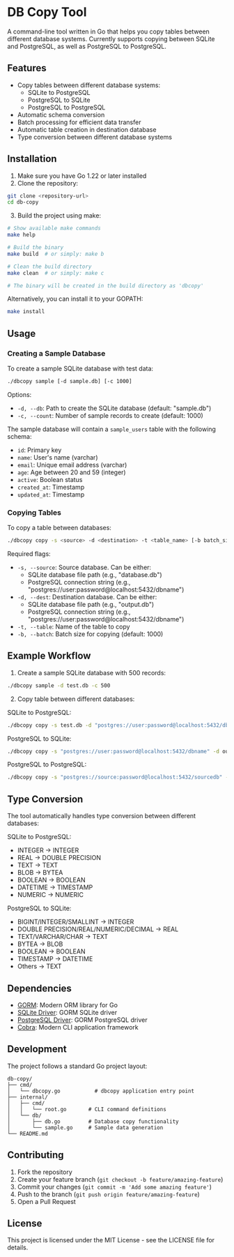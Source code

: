 # DB Copy Tool

A command-line tool written in Go that helps you copy tables between different database systems. Currently supports copying between SQLite and PostgreSQL, as well as PostgreSQL to PostgreSQL.

## Features

- Copy tables between different database systems:
  - SQLite to PostgreSQL
  - PostgreSQL to SQLite
  - PostgreSQL to PostgreSQL
- Automatic schema conversion
- Batch processing for efficient data transfer
- Automatic table creation in destination database
- Type conversion between different database systems

## Installation

1. Make sure you have Go 1.22 or later installed
2. Clone the repository:
```bash
git clone <repository-url>
cd db-copy
```

3. Build the project using make:
```bash
# Show available make commands
make help

# Build the binary
make build  # or simply: make b

# Clean the build directory
make clean  # or simply: make c

# The binary will be created in the build directory as 'dbcopy'
```

Alternatively, you can install it to your GOPATH:
```bash
make install
```

## Usage

### Creating a Sample Database

To create a sample SQLite database with test data:

```bash
./dbcopy sample [-d sample.db] [-c 1000]
```

Options:
- `-d, --db`: Path to create the SQLite database (default: "sample.db")
- `-c, --count`: Number of sample records to create (default: 1000)

The sample database will contain a `sample_users` table with the following schema:
- `id`: Primary key
- `name`: User's name (varchar)
- `email`: Unique email address (varchar)
- `age`: Age between 20 and 59 (integer)
- `active`: Boolean status
- `created_at`: Timestamp
- `updated_at`: Timestamp

### Copying Tables

To copy a table between databases:

```bash
./dbcopy copy -s <source> -d <destination> -t <table_name> [-b batch_size]
```

Required flags:
- `-s, --source`: Source database. Can be either:
  - SQLite database file path (e.g., "database.db")
  - PostgreSQL connection string (e.g., "postgres://user:password@localhost:5432/dbname")
- `-d, --dest`: Destination database. Can be either:
  - SQLite database file path (e.g., "output.db")
  - PostgreSQL connection string (e.g., "postgres://user:password@localhost:5432/dbname")
- `-t, --table`: Name of the table to copy
- `-b, --batch`: Batch size for copying (default: 1000)

## Example Workflow

1. Create a sample SQLite database with 500 records:
```bash
./dbcopy sample -d test.db -c 500
```

2. Copy table between different databases:

SQLite to PostgreSQL:
```bash
./dbcopy copy -s test.db -d "postgres://user:password@localhost:5432/dbname" -t "sample_users"
```

PostgreSQL to SQLite:
```bash
./dbcopy copy -s "postgres://user:password@localhost:5432/dbname" -d output.db -t "sample_users"
```

PostgreSQL to PostgreSQL:
```bash
./dbcopy copy -s "postgres://source:password@localhost:5432/sourcedb" -d "postgres://dest:password@localhost:5432/destdb" -t "sample_users"
```

## Type Conversion

The tool automatically handles type conversion between different databases:

SQLite to PostgreSQL:
- INTEGER → INTEGER
- REAL → DOUBLE PRECISION
- TEXT → TEXT
- BLOB → BYTEA
- BOOLEAN → BOOLEAN
- DATETIME → TIMESTAMP
- NUMERIC → NUMERIC

PostgreSQL to SQLite:
- BIGINT/INTEGER/SMALLINT → INTEGER
- DOUBLE PRECISION/REAL/NUMERIC/DECIMAL → REAL
- TEXT/VARCHAR/CHAR → TEXT
- BYTEA → BLOB
- BOOLEAN → BOOLEAN
- TIMESTAMP → DATETIME
- Others → TEXT

## Dependencies

- [GORM](https://gorm.io/): Modern ORM library for Go
- [SQLite Driver](https://github.com/gorm-io/sqlite): GORM SQLite driver
- [PostgreSQL Driver](https://github.com/gorm-io/postgres): GORM PostgreSQL driver
- [Cobra](https://github.com/spf13/cobra): Modern CLI application framework

## Development

The project follows a standard Go project layout:
```
db-copy/
├── cmd/
│   └── dbcopy.go           # dbcopy application entry point
├── internal/
│   ├── cmd/
│   │   └── root.go       # CLI command definitions
│   └── db/
│       ├── db.go         # Database copy functionality
│       └── sample.go     # Sample data generation
└── README.md
```

## Contributing

1. Fork the repository
2. Create your feature branch (`git checkout -b feature/amazing-feature`)
3. Commit your changes (`git commit -m 'Add some amazing feature'`)
4. Push to the branch (`git push origin feature/amazing-feature`)
5. Open a Pull Request

## License

This project is licensed under the MIT License - see the LICENSE file for details.
